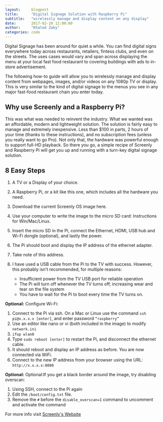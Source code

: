 ```yaml
---
layout:     blogpost
title:      "Digital Signage Solution with Raspberry Pi"
subtitle:   "wirelessly manage and display content on any display"
date:       2017-02-20 12:00:00
author:     "Khaled Zaky"
categories: code
---
```


Digital Signage has been around for quiet a while. You can find digital signs everywhere today across restaurants, retailers, fintess clubs, and even on the streets. The uses cases would vary and span across displaying the menu at your local fast food restaurant to covering buildings with ads to in-store advertisement.

The following how-to guide will allow you to wirelessly manage and display content from webpages, images, and/or videos on any 1080p TV or display. This is very similar to the kind of digital signage to the menus you see in any major fast-food restaurant chain you enter today.

## Why use Screenly and a Raspberry Pi?
This was what was needed to reinvent the industry. What we wanted was an affordable, modern and lightweight solution. The solution is fairly easy to manage and extremely inexpensive. Less than $100 in parts, 2 hours of your time (thanks to these instructions), and no subscription fees (unless you really want to go Pro). Not only that, the hardware was powerful enough to support full-HD playback. So there you go, a simple recipe of Screenly and Raspberry Pi will get you up and running with a turn-key digital signage solution.


## 8 Easy Steps
1. A TV or a Display of your choice.
2. A Raspberry Pi, or a kit like this one, which includes all the hardware you need.
3. Download the current Screenly OS image here.
4. Use your computer to write the image to the micro SD card: Instructions for Win/Mac/Linux.
5. Insert the micro SD in the Pi, connect the Ethernet, HDMI, USB hub and Wi-Fi dongle (optional), and lastly the power.
6. The Pi should boot and display the IP address of the ethernet adapter.
7. Take note of this address.
8. I have used a USB cable from the Pi to the TV with success. However, this probably isn’t recommended, for multiple reasons:

	* Insufficient power from the TV USB port for reliable operation
	* The Pi will turn off whenever the TV turns off, increasing wear and tear on the file system
	* You have to wait for the Pi to boot every time the TV turns on.

__Optional:__ Configure Wi-Fi:
1. Connect to the Pi via ssh. On a Mac or Linux use the command `ssh pi@x.x.x.x [enter]`, and enter password `“raspberry”`
2. Use an editor like nano or vi (both included in the image) to modify `network.ini`
3. `ifup wlan0`
4. Type `sudo reboot [enter]` to restart the Pi, and disconnect the ethernet cable.
5. It should reboot and display an IP address as before. You are now connected via WiFi.
6. Connect to the new IP address from your browser using the URL: `http://x.x.x.x:8080`

__Optional:__ Optional:If you get a black border around the image, try disabling overscan:
1. Using SSH, connect to the Pi again
2. Edit the ```/boot/config.txt``` file.
3. Remove the `#` before the `disable_overscan=1` command to uncomment and activate the command

For more info visit [Screenly's Website](https://www.screenlyapp.com/ose.html)